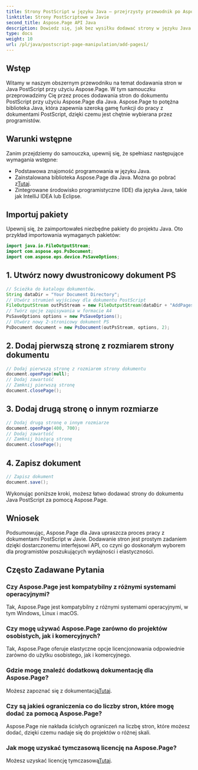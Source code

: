 ```yaml
---
title: Strony PostScript w języku Java — przejrzysty przewodnik po Aspose.Page
linktitle: Strony PostScriptowe w Javie
second_title: Aspose.Page API Java
description: Dowiedz się, jak bez wysiłku dodawać strony w języku Java PostScript za pomocą Aspose.Page. Ulepsz swoje tworzenie dokumentów dzięki tej potężnej bibliotece Java.
type: docs
weight: 10
url: /pl/java/postscript-page-manipulation/add-pages1/
---
```

## Wstęp
Witamy w naszym obszernym przewodniku na temat dodawania stron w Java PostScript przy użyciu Aspose.Page. W tym samouczku przeprowadzimy Cię przez proces dodawania stron do dokumentu PostScript przy użyciu Aspose.Page dla Java. Aspose.Page to potężna biblioteka Java, która zapewnia szeroką gamę funkcji do pracy z dokumentami PostScript, dzięki czemu jest chętnie wybierana przez programistów.
## Warunki wstępne
Zanim przejdziemy do samouczka, upewnij się, że spełniasz następujące wymagania wstępne:
- Podstawowa znajomość programowania w języku Java.
-  Zainstalowana biblioteka Aspose.Page dla Java. Można go pobrać z[Tutaj](https://releases.aspose.com/page/java/).
- Zintegrowane środowisko programistyczne (IDE) dla języka Java, takie jak IntelliJ IDEA lub Eclipse.
## Importuj pakiety
Upewnij się, że zaimportowałeś niezbędne pakiety do projektu Java. Oto przykład importowania wymaganych pakietów:
```java
import java.io.FileOutputStream;
import com.aspose.eps.PsDocument;
import com.aspose.eps.device.PsSaveOptions;

```
## 1. Utwórz nowy dwustronicowy dokument PS
```java
// Ścieżka do katalogu dokumentów.
String dataDir = "Your Document Directory";
// Utwórz strumień wyjściowy dla dokumentu PostScript
FileOutputStream outPsStream = new FileOutputStream(dataDir + "AddPages1_outPS.ps");
// Twórz opcje zapisywania w formacie A4
PsSaveOptions options = new PsSaveOptions();
// Utwórz nowy 2-stronicowy dokument PS
PsDocument document = new PsDocument(outPsStream, options, 2);
```
## 2. Dodaj pierwszą stronę z rozmiarem strony dokumentu
```java
// Dodaj pierwszą stronę z rozmiarem strony dokumentu
document.openPage(null);
// Dodaj zawartość
// Zamknij pierwszą stronę
document.closePage();
```
## 3. Dodaj drugą stronę o innym rozmiarze
```java
// Dodaj drugą stronę o innym rozmiarze
document.openPage(400, 700);
// Dodaj zawartość
// Zamknij bieżącą stronę
document.closePage();
```
## 4. Zapisz dokument
```java
// Zapisz dokument
document.save();
```
Wykonując poniższe kroki, możesz łatwo dodawać strony do dokumentu Java PostScript za pomocą Aspose.Page.
## Wniosek
Podsumowując, Aspose.Page dla Java upraszcza proces pracy z dokumentami PostScript w Javie. Dodawanie stron jest prostym zadaniem dzięki dostarczonemu interfejsowi API, co czyni go doskonałym wyborem dla programistów poszukujących wydajności i elastyczności.
## Często Zadawane Pytania
### Czy Aspose.Page jest kompatybilny z różnymi systemami operacyjnymi?
Tak, Aspose.Page jest kompatybilny z różnymi systemami operacyjnymi, w tym Windows, Linux i macOS.
### Czy mogę używać Aspose.Page zarówno do projektów osobistych, jak i komercyjnych?
Tak, Aspose.Page oferuje elastyczne opcje licencjonowania odpowiednie zarówno do użytku osobistego, jak i komercyjnego.
### Gdzie mogę znaleźć dodatkową dokumentację dla Aspose.Page?
 Możesz zapoznać się z dokumentacją[Tutaj](https://reference.aspose.com/page/java/).
### Czy są jakieś ograniczenia co do liczby stron, które mogę dodać za pomocą Aspose.Page?
Aspose.Page nie nakłada ścisłych ograniczeń na liczbę stron, które możesz dodać, dzięki czemu nadaje się do projektów o różnej skali.
### Jak mogę uzyskać tymczasową licencję na Aspose.Page?
 Możesz uzyskać licencję tymczasową[Tutaj](https://purchase.aspose.com/temporary-license/).